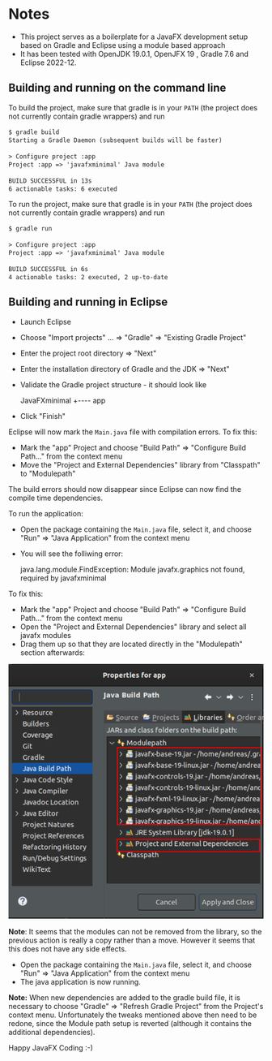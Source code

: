 
# Notes

* This project serves as a boilerplate for a JavaFX development setup based on Gradle and Eclipse using a module based approach
* It has been tested with OpenJDK 19.0.1, OpenJFX 19 , Gradle 7.6 and Eclipse 2022-12.

## Building and running on the command line

To build the project, make sure that gradle is in your `PATH` (the project does not currently contain gradle wrappers) and run

    $ gradle build
    Starting a Gradle Daemon (subsequent builds will be faster)
    
    > Configure project :app
    Project :app => 'javafxminimal' Java module
    
    BUILD SUCCESSFUL in 13s
    6 actionable tasks: 6 executed


To run the project, make sure that gradle is in your `PATH` (the project does not currently contain gradle wrappers) and run

    $ gradle run
    
    > Configure project :app
    Project :app => 'javafxminimal' Java module
    
    BUILD SUCCESSFUL in 6s
    4 actionable tasks: 2 executed, 2 up-to-date

## Building and running in Eclipse

* Launch Eclipse
* Choose "Import projects" ... => "Gradle" => "Existing Gradle Project"
* Enter the project root directory => "Next"
* Enter the installation directory of Gradle and the JDK => "Next"
* Validate the Gradle project structure - it should look like

     JavaFXminimal
       +---- app

* Click "Finish"

Eclipse will now mark the `Main.java` file with compilation errors. To fix this:

* Mark the "app" Project and choose "Build Path" => "Configure Build Path..." from the context menu
* Move the "Project and External Dependencies" library from "Classpath" to "Modulepath"

The build errors should now disappear since Eclipse can now find the compile time dependencies.

To run the application:
* Open the package containing the `Main.java` file, select it, and choose "Run" => "Java Application" from the context menu 
* You will see the folliwing error:

    java.lang.module.FindException: Module javafx.graphics not found, required by javafxminimal

To fix this: 

* Mark the "app" Project and choose "Build Path" => "Configure Build Path..." from the context menu
* Open the "Project and External Dependencies" library and select all javafx modules
* Drag them up so that they are located directly in the "Modulepath" section afterwards:

![Proper Modulepath setup](modulepath.png)

**Note**: It seems that the modules can not be removed from the library, so the previous action is really a copy rather
than a move. However it seems that this does not have any side effects.

* Open the package containing the `Main.java` file, select it, and choose "Run" => "Java Application" from the context menu 
* The java application is now running.

**Note:** When new dependencies are added to the gradle build file, it is necessary to choose "Gradle" => "Refresh Gradle Project" from the Project's
context menu. Unfortunately the tweaks mentioned above then need to be redone, since the Module path setup is reverted (although it contains the additional dependencies).

Happy JavaFX Coding :-)
